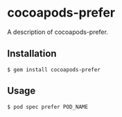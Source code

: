 # cocoapods-prefer

A description of cocoapods-prefer.

## Installation

    $ gem install cocoapods-prefer

## Usage

    $ pod spec prefer POD_NAME
